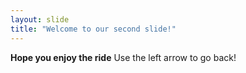 ```yaml
---
layout: slide
title: "Welcome to our second slide!"
---
```

**Hope you enjoy the ride**
Use the left arrow to go back!
